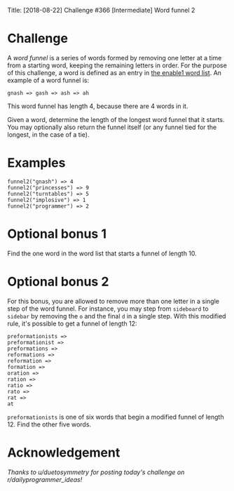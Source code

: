 Title: [2018-08-22] Challenge #366 [Intermediate] Word funnel 2

# Challenge

A *word funnel* is a series of words formed by removing one letter at a time from a starting word, keeping the remaining letters in order. For the purpose of this challenge, a word is defined as an entry in [the enable1 word list](https://raw.githubusercontent.com/dolph/dictionary/master/enable1.txt). An example of a word funnel is:

    gnash => gash => ash => ah

This word funnel has length 4, because there are 4 words in it.

Given a word, determine the length of the longest word funnel that it starts. You may optionally also return the funnel itself (or any funnel tied for the longest, in the case of a tie).

# Examples

    funnel2("gnash") => 4
    funnel2("princesses") => 9
    funnel2("turntables") => 5
    funnel2("implosive") => 1
    funnel2("programmer") => 2

# Optional bonus 1

Find the one word in the word list that starts a funnel of length 10.

# Optional bonus 2

For this bonus, you are allowed to remove more than one letter in a single step of the word funnel. For instance, you may step from `sideboard` to `sidebar` by removing the `o` and the final `d` in a single step. With this modified rule, it's possible to get a funnel of length 12:

    preformationists =>
    preformationist =>
    preformations =>
    reformations =>
    reformation =>
    formation =>
    oration =>
    ration =>
    ratio =>
    rato =>
    rat =>
    at

`preformationists` is one of six words that begin a modified funnel of length 12. Find the other five words.

# Acknowledgement

*Thanks to u/duetosymmetry for posting today's challenge on r/dailyprogrammer_ideas!*